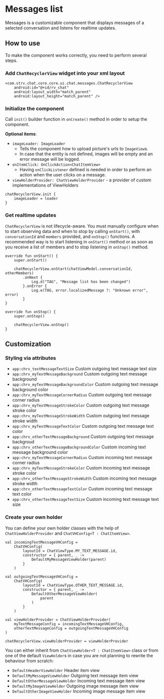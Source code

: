# Messages list

Messages is a customizable component that displays messages of a
selected conversation and listens for realtime updates.

## How to use

To make the component works correctly, you need to perform several
steps.

### Add `ChatRecyclerView` widget into your xml layout

```
<com.strv.chat.core.core.ui.chat.messages.ChatRecyclerView
    android:id="@+id/rv_chat"
    android:layout_width="match_parent"
    android:layout_height="match_parent" />
```
### Initialize the component
Call `init()` builder function in `onCreate()` method in order to setup
the component.

**Optional items**:
- `imageLoader: ImageLoader` 
  -   Tells the component how to upload picture's urls to `ImageView`s.
  -   In case that the entity is not defined, images will be empty and
      an error message will be logged.
- `onItemClick: OnClickAction<ChatItemView>`
  -  Having `onClickListener` defined is needed in order to perform an
     action when the user clicks on a message.
- `viewHolderProvider: ChatViewHolderProvider` - a provider of custom implementations of
  ViewHolders
     
```
chatRecyclerView.init {
    imageLoader = loader
}
```

### Get realtime updates
`ChatRecyclerView` is not lifecycle-aware. You must manually configure
when to start observing data and when to stop by calling `onStart()`,
with `conversationId` and `members` provided, and `onStop()` functions.
A recommended way is to start listening in `onStart()` method or as soon
as you receive a list of members and to stop listening in `onStop()`
method.

```
override fun onStart() {
    super.onStart()
        
    chatRecyclerView.onStart(chatViewModel.conversationId, otherMembers)
        .onNext {
            Log.d("TAG", "Message list has been changed")
        }.onError {
            Log.e(TAG, error.localizedMessage ?: "Unknown error", error)
        }
}

override fun onStop() {
    super.onStop()

    chatRecyclerView.onStop()
}
```

## Customization

### Styling via attributes
- `app:chrv_textMessageTextSize` Custom outgoing text message text size
- `app:chrv_myTextMessageBackground` Custom outgoing text message background
- `app:chrv_myTextMessageBackgroundColor` Custom outgoing text message background
  color
- `app:chrv_myTextMessageCornerRadius` Custom outgoing text message corner radius
- `app:chrv_myTextMessageStrokeColor` Custom outgoing text message stroke color
- `app:chrv_myTextMessageStrokeWidth` Custom outgoing text message stroke width
- `app:chrv_myTextMessageTextColor` Custom outgoing text message text color
- `app:chrv_otherTextMessageBackground` Custom outgoing text message
  backgroud
- `app:chrv_otherTextMessageBackgroundColor` Custom incoming text
  message background color
- `app:chrv_myTextMessageCornerRadius` Custom incoming text message corner
  radius 
- `app:chrv_myTextMessageStrokeColor` Custom incoming text message
  stroke color
- `app:chrv_otherTextMessageStrokeWidth` Custom incoming text message
  stroke width
- `app:chrv_otherTextMessageTextColor` Custom incoming text message text
  color
- `app:chrv_otherTextMessageTextSize` Custom incoming text message text
  size

### Create your own holder
You can define your own holder classes with the help of
`ChatViewHolderProvider` and `ChatVHConfig<T : ChatItemView>`.

```
val incomingTextMessageVHConfig =
    ChatVHConfig(
        layoutId = ChatViewType.MY_TEXT_MESSAGE.id,
        constructor = { parent, _ ->
            DefaultMyMessageViewHolder(parent)
        }
    )

val outgoingTextMessageVHConfig =
    ChatVHConfig(
        layoutId = ChatViewType.OTHER_TEXT_MESSAGE.id,
        constructor = { parent, _ ->
            DefaultOtherMessageViewHolder(
                parent      
            )
        }
    )

val viewHolderProvider = ChatViewHolderProvider(
    myTextMessageConfig = incomingTextMessageVHConfig,
    otherTextMessageConfig = outgoingTextMessageVHConfig
)

chatRecyclerView.viewHolderProvider = viewHolderProvider
```

You can either inherit from `ChatViewHolder<T : ChatItemView>` class or
from one of the default `ViewHolder`s in case you are not planning to
rewrite the behaviour from scratch:
- `DefaultHeaderViewHolder` Header item view
- `DefaultMyMessageViewHolder` Outgoing text message item view
- `DefaultOtherMessageViewHolder` Incoming text message item view
- `DefaultMyImageViewHolder` Outgoing image message item view
- `DefaultOtherImageViewHolder` Incoming image message item view

